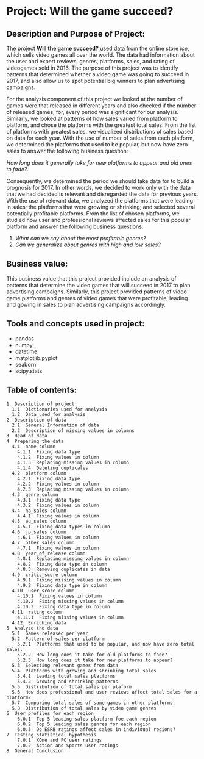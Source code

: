 # Project: **Will the game succeed?**

## Description and Purpose of Project:

The project **Will the game succeed?** used data from the online store *Ice*, which sells video games all over the world. The data had information about the user and expert reviews, genres, platforms, sales, and rating of videogames sold in 2016. The purpose of this project was to identify patterns that determined whether a video game was going to succeed in 2017, and also allow us to spot potential big winners to plan advertising campaigns.

For the analysis component of this project we looked at the number of games were that released in different years and also checked if the number of released games, for, every period was significant for our analysis. Similarly, we looked at patterns of how sales varied from platform to platform, and chose the platforms with the greatest total sales. From the list of platforms with greatest sales, we visualized distributions of sales based on data for each year. With the use of number of sales from each platform, we determined the platforms that used to be popular, but now have zero sales to answer the following business question:

*How long does it generally take for new platforms to appear and old ones to fade?.*

Consequently, we determined the period we should take data for to build a prognosis for 2017. In other words, we decided to work only with the data that we had decided is relevant and disregarded the data for previous years. With the use of relevant data, we analyzed the platforms that were leading in sales; the platforms that were growing or shrinking; and selected several potentially profitable platforms. From the list of chosen platforms, we studied how user and professional reviews affected sales for this popular platform and answer the following business questions:

1. *What can we say about the most profitable genres?*
2. *Can we generalize about genres with high and low sales?*

## Business value:

This business value that this project provided include an analysis of patterns that determine the video games that will succeed in 2017 to plan advertising campaigns. Similarly, this project provided patterns of video game platforms and genres of video games that were profitable, leading and gowing in sales to plan advertising campaigns accordingly. 
## Tools and concepts used in project:
- pandas
- numpy
- datetime
- matplotlib.pyplot
- seaborn 
- scipy.stats

## Table of contents:
```
1  Description of project:
  1.1  Dictionaries used for analysis
  1.2  Data used for analysis
2  Description of data
  2.1  General Information of data
  2.2  Description of missing values in columns
3  Head of data
4  Preparing the data
  4.1  name column
    4.1.1  Fixing data type
    4.1.2  Fixing values in column
    4.1.3  Replacing missing values in column
    4.1.4  Deleting duplicates
  4.2  platform column
    4.2.1  Fixing data type
    4.2.2  Fixing values in column
    4.2.3  Replacing missing values in column
  4.3  genre column
    4.3.1  Fixing data type
    4.3.2  Fixing values in column
  4.4  na_sales column
    4.4.1  Fixing values in column
  4.5  eu_sales column
    4.5.1  Fixing data types in column
  4.6  jp_sales column
    4.6.1  Fixing values in column
  4.7  other_sales column
    4.7.1  Fixing values in column
  4.8  year_of_release column
    4.8.1  Replacing missing values in column
    4.8.2  Fixing data type in column
    4.8.3  Removing duplicates in data
  4.9  critic_score column
    4.9.1  Fixing missing values in column
    4.9.2  Fixing data type in column
  4.10  user_score column
    4.10.1  Fixing values in column
    4.10.2  Fixing missing values in column
    4.10.3  Fixing data type in column
  4.11  rating column
    4.11.1  Fixing missing values in column
  4.12  Enriching data
5  Analyze the data
  5.1  Games released per year
  5.2  Pattern of sales per platform
    5.2.1  Platforms that used to be popular, and now have zero total sales.
    5.2.2  How long does it take for old platforms to fade?
    5.2.3  How long does it take for new platforms to appear?
  5.3  Selecting relevant games from data
  5.4  Platforms with growing and shrinking total sales
    5.4.1  Leading total sales platforms
    5.4.2  Growing and shrinking patterns
  5.5  Distribution of total sales per plaform
  5.6  How does professional and user reviews affect total sales for a platform?
  5.7  Comparing total sales of same games in other platforms.
  5.8  Distribution of total sales by video game genres
6  User profiles for each region
    6.0.1  Top 5 leading sales platform foe each region
    6.0.2  Top 5 leading sales genres for each region
    6.0.3  Do ESRB ratings affect sales in individual regions?
7  Testing statistical hypothesis
    7.0.1  XOne and PC user ratings
    7.0.2  Action and Sports user ratings
8  General Conclusion
```

